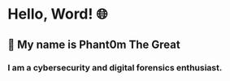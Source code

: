 # Hello, Word! 🌐

## 🦹 My name is Phant0m The Great

### I am a cybersecurity and digital forensics enthusiast.
